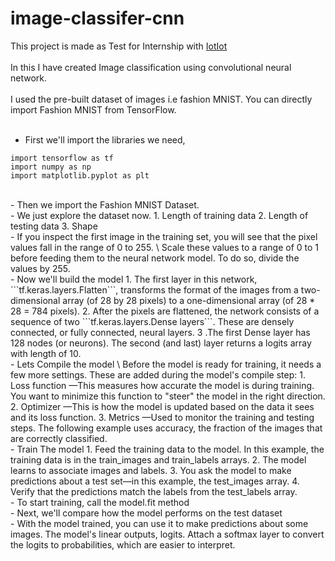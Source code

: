 # image-classifer-cnn

This project is made as Test for Internship with [IotIot](http://iotiot.in/) \
</br>
In this I have created Image classification using convolutional neural network. \
</br>
I used the pre-built dataset of images i.e fashion MNIST. You can directly import Fashion MNIST from TensorFlow.  
</br>
- First we'll import the libraries we need,  
```
import tensorflow as tf
import numpy as np
import matplotlib.pyplot as plt
```  
</br>
- Then we import the Fashion MNIST Dataset.
</br>
- We just explore the dataset now.
  1. Length of training data
  2. Length of testing data
  3. Shape
  </br>
- If you inspect the first image in the training set, you will see that the pixel values fall in the range of 0 to 255. \
Scale these values to a range of 0 to 1 before feeding them to the neural network model. To do so, divide the values by 255.
</br>
- Now we'll build the model
  1. The first layer in this network, ```tf.keras.layers.Flatten```, transforms the format of the images from a two-dimensional array (of 28 by 28 pixels) to a one-dimensional array (of 28 * 28 = 784 pixels).
  2. After the pixels are flattened, the network consists of a sequence of two ```tf.keras.layers.Dense layers```. These are densely connected, or fully connected, neural layers. 
  3 .The first Dense layer has 128 nodes (or neurons). The second (and last) layer returns a logits array with length of 10. 
</br>
- Lets Compile the model \
Before the model is ready for training, it needs a few more settings. These are added during the model's compile step:  
  1. Loss function —This measures how accurate the model is during training. You want to minimize this function to "steer" the model in the right direction.
  2. Optimizer —This is how the model is updated based on the data it sees and its loss function.
  3. Metrics —Used to monitor the training and testing steps. The following example uses accuracy, the fraction of the images that are correctly classified.
</br>
- Train The model 
  1. Feed the training data to the model. In this example, the training data is in the train_images and train_labels arrays.
  2. The model learns to associate images and labels.
  3. You ask the model to make predictions about a test set—in this example, the test_images array.
  4. Verify that the predictions match the labels from the test_labels array.
</br>
- To start training, call the model.fit method 
</br>
- Next, we'll compare how the model performs on the test dataset
</br>
- With the model trained, you can use it to make predictions about some images. The model's linear outputs, logits. Attach a softmax layer to convert the logits to probabilities, which are easier to interpret.

